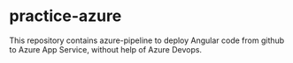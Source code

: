 # practice-azure

This repository contains azure-pipeline to deploy Angular code from github to Azure App Service, without help of Azure Devops.
